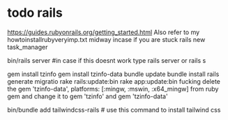# todo rails

https://guides.rubyonrails.org/getting_started.html
Also refer to my howtoinstallrubyveryimp.txt midway incase if you are stuck
rails new task_manager

bin/rails server #in case if this doesnt work type rails server or rails s

<!-- gem 'tzinfo-data' -->
gem install tzinfo
gem install tzinfo-data 
bundle update
bundle install
rails generate migratio
rake rails:update:bin
rake app:update:bin
fucking delete the gem 'tzinfo-data', platforms: [:mingw, :mswin, :x64_mingw] from ruby gem
and change it to gem 'tzinfo' and gem 'tzinfo-data' 

bin/bundle add tailwindcss-rails # use this command to install tailwind css 